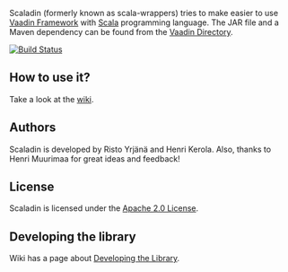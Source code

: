 Scaladin (formerly known as scala-wrappers) tries to make easier to use [Vaadin Framework](https://vaadin.com) with [Scala](http://www.scala-lang.org/) programming language. The JAR file and a Maven dependency can be found from the [Vaadin Directory](http://vaadin.com/addon/scaladin).

[![Build Status](https://secure.travis-ci.org/henrikerola/scaladin.png?branch=2.1)](http://travis-ci.org/henrikerola/scaladin)
## How to use it?

Take a look at the [wiki](https://github.com/henrikerola/scaladin/wiki).

## Authors

Scaladin is developed by Risto Yrjänä and Henri Kerola. Also, thanks to Henri Muurimaa for great ideas and feedback!

## License

Scaladin is licensed under the [Apache 2.0 License](http://www.apache.org/licenses/LICENSE-2.0.html).

## Developing the library

Wiki has a page about [Developing the Library](https://github.com/henrikerola/scaladin/wiki/Developing-the-Library).
